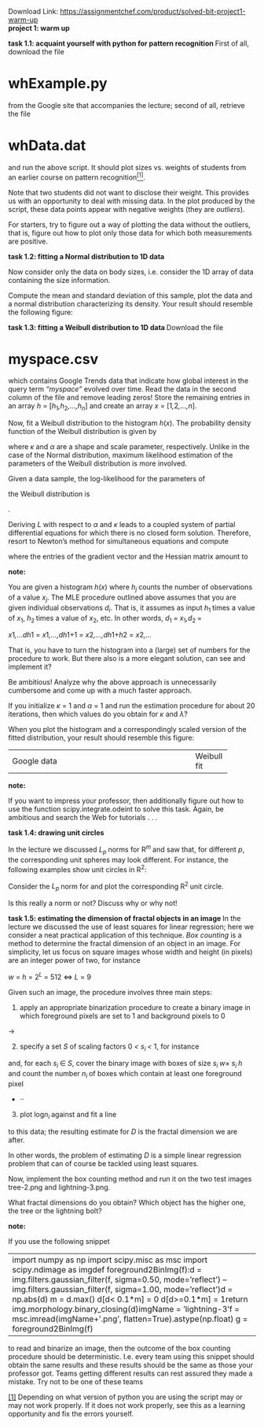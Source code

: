Download Link: https://assignmentchef.com/product/solved-bit-project1-warm-up
<br>
<strong>project 1: warm up</strong>

<strong>task 1.1: acquaint yourself with python for pattern recognition </strong>First of all, download the file

<h1>whExample.py</h1>

from the Google site that accompanies the lecture; second of all, retrieve the file

<h1>whData.dat</h1>

and run the above script. It should plot sizes vs. weights of students from an earlier course on pattern recognition<a href="#_ftn1" name="_ftnref1"><sup>[1]</sup></a>.

Note that two students did not want to disclose their weight. This provides us with an opportunity to deal with missing data. In the plot produced by the script, these data points appear with negative weights (they are <em>outliers</em>).

For starters, try to figure out a way of plotting the data without the outliers, that is, figure out how to plot only those data for which both measurements are positive.

<strong>task 1.2: fitting a Normal distribution to 1D data</strong>

Now consider only the data on body sizes, i.e. consider the 1D array of data containing the size information.

Compute the mean and standard deviation of this sample, plot the data and a normal distribution characterizing its density. Your result should resemble the following figure:

<strong>task 1.3: fitting a Weibull distribution to 1D data </strong>Download the file

<h1>myspace.csv</h1>

which contains Google Trends data that indicate how global interest in the query term <em>“myspace” </em>evolved over time. Read the data in the second column of the file and remove leading zeros! Store the remaining entries in an array <em>h </em>= [<em>h</em><sub>1</sub><em>,h</em><sub>2</sub><em>,…,h<sub>n</sub></em>] and create an array <em>x </em>= [1<em>,</em>2<em>,…,n</em>].

Now, fit a Weibull distribution to the histogram <em>h</em>(<em>x</em>). The probability density function of the Weibull distribution is given by

where <em>κ </em>and <em>α </em>are a shape and scale parameter, respectively. Unlike in the case of the Normal distribution, maximum likelihood estimation of the parameters of the Weibull distribution is more involved.

Given a data sample, the log-likelihood for the parameters of

the Weibull distribution is

<em>.</em>

Deriving <em>L </em>with respect to <em>α </em>and <em>κ </em>leads to a coupled system of partial differential equations for which there is no closed form solution. Therefore, resort to Newton’s method for simultaneous equations and compute

where the entries of the gradient vector and the Hessian matrix amount to

<strong> note:</strong>

You are given a histogram <em>h</em>(<em>x</em>) where <em>h<sub>j </sub></em>counts the number of observations of a value <em>x<sub>j</sub></em>. The MLE procedure outlined above assumes that you are given individual observations <em>d<sub>i</sub></em>. That is, it assumes as input <em>h</em><sub>1 </sub>times a value of <em>x</em><sub>1</sub>, <em>h</em><sub>2 </sub>times a value of <em>x</em><sub>2</sub>, etc. In other words, <em>d</em><sub>1 </sub>= <em>x</em><sub>1</sub><em>,d</em><sub>2 </sub>=

<em>x</em>1<em>,…d</em><em>h</em>1 = <em>x</em>1<em>,…,d</em><em>h</em>1+1 = <em>x</em>2<em>,…,d</em><em>h</em>1+<em>h</em>2 = <em>x</em>2<em>,…</em>

That is, you have to turn the histogram into a (large) set of numbers for the procedure to work. But there also is a more elegant solution, can see and implement it?

Be ambitious! Analyze why the above approach is unnecessarily cumbersome and come up with a much faster approach.

If you initialize <em>κ </em>= 1 and <em>α </em>= 1 and run the estimation procedure for about 20 iterations, then which values do you obtain for <em>κ </em>and <em>λ</em>?

When you plot the histogram and a correspondingly scaled version of the fitted distribution, your result should resemble this figure:

<table width="382">

 <tbody>

  <tr>

   <td width="160">     Google data</td>

   <td width="84"> </td>

   <td width="81"></td>

   <td width="57">Weibull fit</td>

  </tr>

 </tbody>

</table>

<strong> note:</strong>

If you want to impress your professor, then additionally figure out how to use the function scipy.integrate.odeint to solve this task. Again, be ambitious and search the Web for tutorials . . .

<strong>task 1.4: drawing unit circles</strong>

In the lecture we discussed <em>L<sub>p </sub></em>norms for R<em><sup>m </sup></em>and saw that, for different <em>p</em>, the corresponding unit spheres may look different. For instance, the following examples show unit circles in R<sup>2</sup>:

Consider the <em>L<sub>p </sub></em>norm for and plot the corresponding R<sup>2 </sup>unit circle.

Is this really a norm or not? Discuss why or why not!

<strong>task 1.5: estimating the dimension of fractal objects in an image </strong>In the lecture we discussed the use of least squares for linear regression; here we consider a neat practical application of this technique. <em>Box counting </em>is a method to determine the fractal dimension of an object in an image. For simplicity, let us focus on square images whose width and height (in pixels) are an integer power of two, for instance

<em>w </em>= <em>h </em>= 2<em><sup>L </sup></em>= 512           ⇔          <em>L </em>= 9

Given such an image, the procedure involves three main steps:

<ol>

 <li>apply an appropriate binarization procedure to create a binary image in which foreground pixels are set to 1 and background pixels to 0</li>

</ol>

→

<ol start="2">

 <li>specify a set <em>S </em>of scaling factors 0 <em>&lt; s<sub>i </sub>&lt; </em>1, for instance</li>

</ol>

and, for each <em>s<sub>i </sub></em>∈ <em>S</em>, cover the binary image with boxes of size <em>s<sub>i </sub>w</em>× <em>s<sub>i </sub>h </em>and count the number <em>n<sub>i </sub></em>of boxes which contain at least one foreground pixel

<ul>

 <li>··</li>

</ul>

<ol start="3">

 <li>plot log<em>n<sub>i </sub></em>against and fit a line</li>

</ol>

to this data; the resulting estimate for <em>D </em>is the fractal dimension we are after.

In other words, the problem of estimating <em>D </em>is a simple linear regression problem that can of course be tackled using least squares.

Now, implement the box counting method and run it on the two test images tree-2.png and lightning-3.png.

What fractal dimensions do you obtain? Which object has the higher one, the tree or the lightning bolt?

<strong> note:</strong>

If you use the following snippet

<table width="518">

 <tbody>

  <tr>

   <td width="518">import numpy as np import scipy.misc as msc import scipy.ndimage as imgdef foreground2BinImg(f):d = img.filters.gaussian_filter(f, sigma=0.50, mode=’reflect’) –  img.filters.gaussian_filter(f, sigma=1.00, mode=’reflect’)d = np.abs(d) m = d.max() d[d&lt; 0.1*m] = 0 d[d&gt;=0.1*m] = 1return img.morphology.binary_closing(d)imgName = ’lightning-3’f = msc.imread(imgName+’.png’, flatten=True).astype(np.float) g = foreground2BinImg(f)</td>

  </tr>

 </tbody>

</table>

to read and binarize an image, then the outcome of the box counting procedure should be deterministic. I.e. every team using this snippet should obtain the same results and these results should be the same as those your professor got. Teams getting different results can rest assured they made a mistake. Try not to be one of these teams

<a href="#_ftnref1" name="_ftn1">[1]</a> Depending on what version of python you are using the script may or may not work properly. If it does not work properly, see this as a learning opportunity and fix the errors yourself.